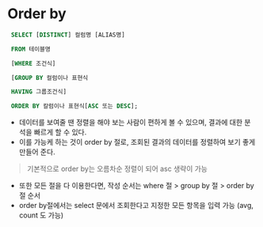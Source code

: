# Order by

```sql
 SELECT [DISTINCT] 컬럼명 [ALIAS명]

 FROM 테이블명

 [WHERE 조건식]

 [GROUP BY 컬럼이나 표현식

 HAVING 그룹조건식]

 ORDER BY 칼럼이나 표현식[ASC 또는 DESC];
```

- 데이터를 보여줄 땐 정렬을 해야 보는 사람이 편하게 볼 수 있으며, 결과에 대한 분석을 빠르게 할 수 있다.
- 이를 가능케 하는 것이 order by 절로, 조회된 결과의 데이터를 정렬하여 보기 좋게 만들어 준다.

> 기본적으로 order by는 오름차순 정렬이 되어 asc 생략이 가능

- 또한 모든 절을 다 이용한다면, 작성 순서는 where 절 > group by 절 > order by 절 순서
- order by절에서는 select 문에서 조회한다고 지정한 모든 항목을 입력 가능 (avg, count 도 가능)
